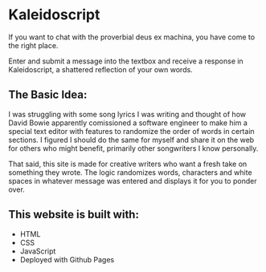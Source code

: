 # Kaleidoscript
If you want to chat with the proverbial deus ex machina, you have come to the right place. 

Enter and submit a message into the textbox and receive a response in Kaleidoscript, a shattered reflection of your own words.

## The Basic Idea:
I was struggling with some song lyrics I was writing and thought of how David Bowie apparently comissioned a software engineer to make him a special text editor with features to randomize the order of words in certain sections. I figured I should do the same for myself and share it on the web for others who might benefit, primarily other songwriters I know personally.

That said, this site is made for creative writers who want a fresh take on something they wrote. The logic randomizes words, characters and white spaces in whatever message was entered and displays it for you to ponder over.

## This website is built with:
- HTML
- CSS
- JavaScript
- Deployed with Github Pages

